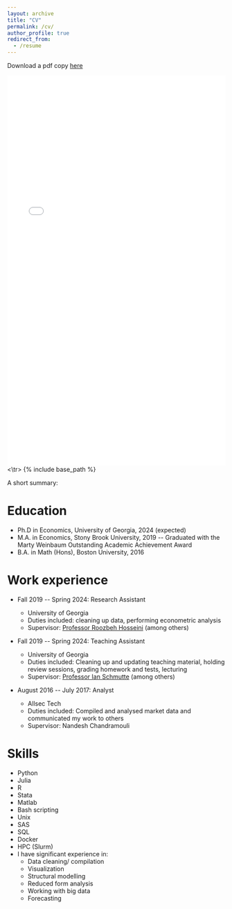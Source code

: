 ```yaml
---
layout: archive
title: "CV"
permalink: /cv/
author_profile: true
redirect_from:
  - /resume
---
```

Download a pdf copy [here](/files/cv/cv_iyer.pdf)

<table border="0">
  <tr>
  <iframe src="/files/cv/cv_iyer.pdf" width="100%" height="900" frameborder="no" border="0" marginwidth="0" marginheight="0"></iframe>
  <\tr>
  
  <tr>
  <!--
  redirect_from:
    - /files/cv/cv_iyer.pdf
    -->
  {% include base_path %}
  
  A short summary:
  
  Education
  ======
  * Ph.D in Economics, University of Georgia, 2024 (expected)
  * M.A. in Economics, Stony Brook University, 2019 -- Graduated with the Marty Weinbaum Outstanding Academic Achievement Award
  * B.A. in Math (Hons), Boston University, 2016
  
  Work experience
  ======
  * Fall 2019 -- Spring 2024: Research Assistant
    * University of Georgia
    * Duties included: cleaning up data, performing econometric analysis
    * Supervisor: [Professor Roozbeh Hosseini](https://www.roozbeh-hosseini.com/) (among others)
  
  * Fall 2019 -- Spring 2024: Teaching Assistant
    * University of Georgia
    * Duties included: Cleaning up and updating teaching material, holding review sessions, grading homework and tests, lecturing
    * Supervisor: [Professor Ian Schmutte](https://ianschmutte.org/) (among others)
  
  * August 2016 -- July 2017: Analyst
    * Allsec Tech
    * Duties included: Compiled and analysed market data  and communicated my work to others
    * Supervisor: Nandesh Chandramouli
  
  Skills
  ======
  * Python
  * Julia
  * R
  * Stata
  * Matlab
  * Bash scripting
  * Unix
  * SAS
  * SQL
  * Docker
  * HPC (Slurm)
  * I have significant experience in:
    * Data cleaning/ compilation
    * Visualization
    * Structural modelling
    * Reduced form analysis
    * Working with big data
    * Forecasting
  
  
  <!--
  Publications
  ======
    <ul>{% for post in site.publications %}
      {% include archive-single-cv.html %}
    {% endfor %}</ul>
  
  Talks
  ======
    <ul>{% for post in site.talks %}
      {% include archive-single-talk-cv.html %}
    {% endfor %}</ul>
  
  Teaching
  ======
    <ul>{% for post in site.teaching %}
      {% include archive-single-cv.html %}
    {% endfor %}</ul>
  
  Service and leadership
  ======
  * Currently signed in to 43 different slack teams
  -->
  
  
  
  
  
  </tr>
  </table>
  
